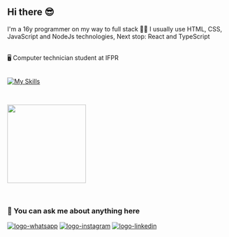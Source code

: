 ## Hi there 😎

I'm a 16y programmer on my way to full stack 👨‍💻 I usually use HTML, CSS, JavaScript and NodeJs technologies,
Next stop: React and TypeScript

<br>
🖥️ Computer technician student at IFPR
<br>
<br>

  [![My Skills](https://skillicons.dev/icons?i=html,css,js,nodejs,mongodb,prisma,git,github,vscode,docker,yarn,sequelize,express)](https://skillicons.dev)

<br />

<p>
  <img height="180em" src="https://github-readme-stats.vercel.app/api/top-langs/?username=JoaoMendss&layout=compact&theme=dracula"/>
</p>

<br>

### 💬 You can ask me about anything here

<p>
<a href="https://api.whatsapp.com/send/?phone=5542998682358&text&type=phone_number&app_absent=0" target="_blank"><img src="https://img.shields.io/badge/WhatsApp-25D366?style=for-the-badge&logo=whatsapp&logoColor=white" alt="logo-whatsapp"></a>
<a href="https://www.instagram.com/joaoluiiz._/" target="_blank"><img src="https://img.shields.io/badge/Instagram-E4405F?style=for-the-badge&logo=instagram&logoColor=white" alt="logo-instagram"></a>
<a href="https://www.linkedin.com/in/joaolcmendes/" target="_blank"><img src="https://img.shields.io/badge/LinkedIn-0077B5?style=for-the-badge&logo=linkedin&logoColor=white" alt="logo-linkedin"></a>
</p>
<br />
<br />
